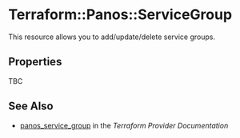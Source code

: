 # Terraform::Panos::ServiceGroup

This resource allows you to add/update/delete service groups.

## Properties

TBC

## See Also

* [panos_service_group](https://www.terraform.io/docs/providers/panos/r/service_group.html) in the _Terraform Provider Documentation_